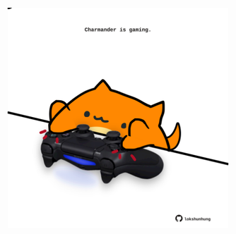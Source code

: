 <!-- built at 04/04/2025, 22:00:34 UTC -->
<p align="center">
  <img width="500" height="500" src="./ReadmeImage.svg">
</p>
